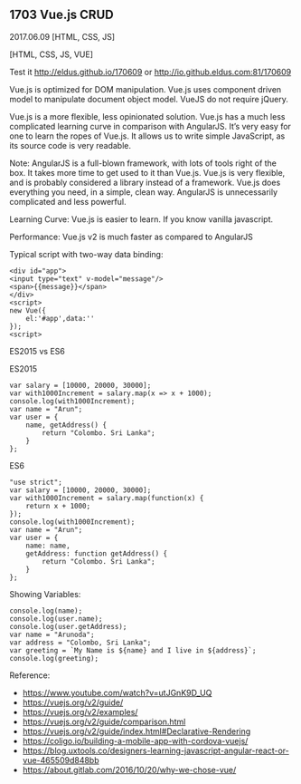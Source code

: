 ## 1703 Vue.js CRUD
2017.06.09 [HTML, CSS, JS]

[HTML, CSS, JS, VUE]

Test it http://eldus.github.io/170609 or http://io.github.eldus.com:81/170609

Vue.js is optimized for DOM manipulation. Vue.js uses component driven model to manipulate document object model. VueJS do not require jQuery.

Vue.js is a more flexible, less opinionated solution. Vue.js has a much less complicated learning curve in comparison with AngularJS. It’s very easy for one to learn the ropes of Vue.js. It allows us to write simple JavaScript, as its source code is very readable.

Note: AngularJS is a full-blown framework, with lots of tools right of the box. It takes more time to get used to it than Vue.js. Vue.js is very flexible, and is probably considered a library instead of a framework. Vue.js does everything you need, in a simple, clean way. AngularJS is unnecessarily complicated and less powerful.

Learning Curve: Vue.js is easier to learn. If you know vanilla javascript.

Performance: Vue.js v2 is much faster as compared to AngularJS

Typical script with two-way data binding:

    <div id="app">
    <input type="text" v-model="message"/>
    <span>{{message}}</span>
    </div>
    <script>
    new Vue({
        el:'#app',data:''
    });
    <script>

ES2015 vs ES6

ES2015

    var salary = [10000, 20000, 30000];
    var with1000Increment = salary.map(x => x + 1000);
    console.log(with1000Increment);
    var name = "Arun";
    var user = {
        name, getAddress() {
            return "Colombo. Sri Lanka";
        }
    };

ES6

    "use strict";
    var salary = [10000, 20000, 30000];
    var with1000Increment = salary.map(function(x) {
        return x + 1000;
    });
    console.log(with1000Increment);
    var name = "Arun";
    var user = {
        name: name,
        getAddress: function getAddress() {
            return "Colombo. Sri Lanka";
        }
    };

Showing Variables:

    console.log(name);
    console.log(user.name);
    console.log(user.getAddress);
    var name = "Arunoda";
    var address = "Colombo, Sri Lanka";
    var greeting = `My Name is ${name} and I live in ${address}`;
    console.log(greeting);

Reference:

* https://www.youtube.com/watch?v=utJGnK9D_UQ
* https://vuejs.org/v2/guide/
* https://vuejs.org/v2/examples/
* https://vuejs.org/v2/guide/comparison.html
* https://vuejs.org/v2/guide/index.html#Declarative-Rendering
* https://coligo.io/building-a-mobile-app-with-cordova-vuejs/
* https://blog.uxtools.co/designers-learning-javascript-angular-react-or-vue-465509d848bb
* https://about.gitlab.com/2016/10/20/why-we-chose-vue/
